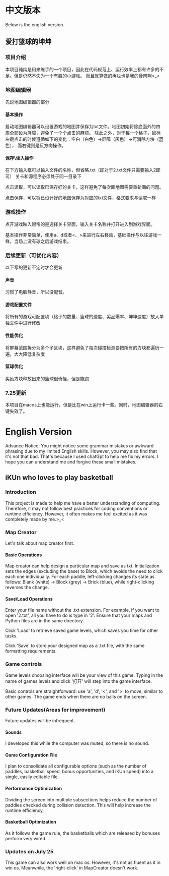 # 中文版本
Below is the english version.
## 爱打篮球的坤坤
### 项目介绍
本项目纯纯是用来练手的一个项目，因此在代码规范上、运行效率上都有许多的不足。但是仍然不失为一个有趣的小游戏。
而且就算做的再烂也是我的骨肉啊>_<
### 地图编辑器
先说地图编辑器的部分
#### 基本操作
启动地图编辑器可以设置游戏的地图并保存为txt文件。地图初始将除底面外的四周全部设为屏障，避免了一个个点击的麻烦。
除此之外，对于每一个格子，鼠标左键点击的时候遵循如下的变化：空白（白色）->屏障（灰色）->可消除方块（蓝色），
而右键则是反方向操作。
#### 保存\读入操作
在下方输入框可以输入文件的名称，但省略.txt（即对于2.txt文件只需要输入2即可）
关卡和源程序必须处于同一目录下

点击读取，可以读取已保存好的关卡，这样避免了每次画地图需要重新画的问题。

点击保存，可以将已设计好的地图保存为对应的txt文件，格式要求与读取一样
### 游戏操作
点开游戏映入眼帘的是选择关卡界面，输入关卡名称并打开进入到游戏界面。

基本操作非常简单，使用a、d或者<、>来进行左右移动，基础操作与以往游戏一样，当场上没有球之后游戏结束。
### 后续更新（可优化内容）
以下写的更新不定时才会更新
#### 声音
习惯了电脑静音，所以没配音。
#### 游戏配置文件
将所有的游戏可配置项（格子的数量、篮球的速度、奖品爆率、坤坤速度）放入单独文件中进行修改
#### 性能优化
将屏幕范围拆分为多个子区块，这样避免了每次碰撞检测要把所有的方块都遍历一遍，大大降低复杂度
#### 篮球优化
奖励方块释放出来的篮球很奇怪，但是能跑

### 7.25更新
本项目在macos上也能运行，但是比在win上运行卡一些。同时，地图编辑器的右键失效了。

# English Version
Advance Notice: You might notice some grammar mistakes or awkward phrasing due to my limited English skills.
However, you may also find that it's not that bad.
That's because I used chatGpt to help me fix my errors.
I hope you can understand me and forgive these small mistakes.
## iKUn who loves to play basketball
### Introduction
This project is made to help me have a better understanding of computing.
Therefore, it may not follow best practices for coding conventions or runtime efficiency.
However, it often makes me feel excited as it was completely made by me.>_<
### Map Creator
Let's talk about map creator first.
#### Basic Operations
Map creator can help design a particular map and save as txt.
Initialization sets the edges (excluding the base) to Block, which avoids the need to click each one individually.
For each paddle, left-clicking changes its state as follows: Blank (white) -> Block (grey) -> Brick (blue),
while right-clicking reverses the change.
#### Save\Load Operations
Enter your file name without the .txt extension.
For example, if you want to open '2.txt', all you have to do is type in '2'.
Ensure that your maps and Python files are in the same directory.

Click 'Load' to retrieve saved game levels, which saves you time for other tasks.

Click 'Save' to store your designed map as a .txt file, with the same formatting requirements.
### Game controls
Game levels choosing interface will be your view of this game.
Typing in the name of games levels and click '打开' will step into the game interface.

Basic controls are straightforward: use 'a', 'd', '<', and '>' to move, similar to other games.
The game ends when there are no balls on the screen.
### Future Updates(Areas for improvement)
Future updates will be infrequent.
#### Sounds
I developed this while the computer was muted, so there is no sound.
#### Game Configuration File
I plan to consolidate all configurable options (such as the number of paddles, basketball speed, bonus opportunities, and iKUn speed) into a single, easily editable file.
#### Performance Optimization
Dividing the screen into multiple subsections helps reduce the number of paddles checked during collision detection.
This will help increase the runtime efficiency.
#### Basketball Optimization
As it follows the game rule, the basketballs which are released by bonuses perform very wired.

### Updates on July 25
This game can also work well on mac os. However, it's not as fluent as it in win os.
Meanwhile, the 'right-click' in MapCreator doesn't work.